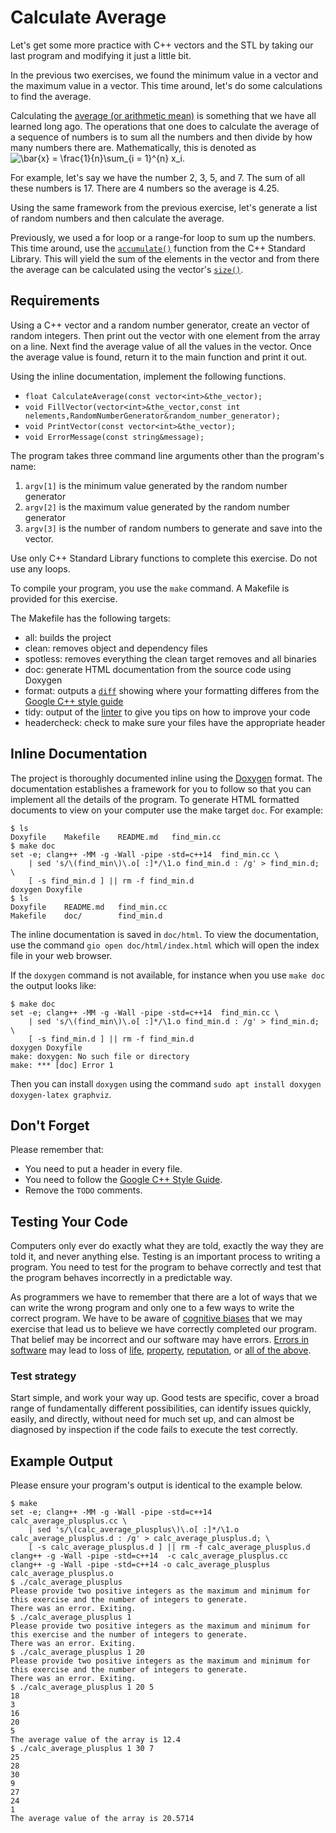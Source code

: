 # Calculate Average

Let's get some more practice with C++ vectors and the STL by taking our last program and modifying it just a little bit.

In the previous two exercises, we found the minimum value in a vector and the maximum value in a vector. This time around, let's do some calculations to find the average.

Calculating the [average (or arithmetic mean)](https://en.wikipedia.org/wiki/Mean) is something that we have all learned long ago. The operations that one does to calculate the average of a sequence of numbers is to sum all the numbers and then divide by how many numbers there are. Mathematically, this is denoted as ![\bar{x} = \frac{1}{n}\sum_{i = 1}^{n} x_i](https://render.githubusercontent.com/render/math?math=%5Cbar%7Bx%7D%20%3D%20%5Cfrac%7B1%7D%7Bn%7D%5Csum_%7Bi%20%3D%201%7D%5E%7Bn%7D%20x_i).

For example, let's say we have the number 2, 3, 5, and 7. The sum of all these numbers is 17. There are 4 numbers so the average is 4.25.

Using the same framework from the previous exercise, let's generate a list of random numbers and then calculate the average.

Previously, we used a for loop or a range-for loop to sum up the numbers. This time around, use the [`accumulate()`](https://en.cppreference.com/w/cpp/algorithm/accumulate) function from the C++ Standard Library. This will yield the sum of the elements in the vector and from there the average can be calculated using the vector's [`size()`](https://en.cppreference.com/w/cpp/container/vector/size).

## Requirements

Using a C++ vector and a random number generator, create an vector of random integers. Then print out the vector with one element from the array on a line. Next find the average value of all the values in the vector. Once the average value is found, return it to the main function and print it out.

Using the inline documentation, implement the following functions.

* `float CalculateAverage(const vector<int>&the_vector);`
* `void FillVector(vector<int>&the_vector,const int nelements,RandomNumberGenerator&random_number_generator);`
* `void PrintVector(const vector<int>&the_vector);`
* `void ErrorMessage(const string&message);`

The program takes three command line arguments other than the program's name:

1. `argv[1]` is the minimum value generated by the random number generator
1. `argv[2]` is the maximum value generated by the random number generator
1. `argv[3]` is the number of random numbers to generate and save into the vector.

Use only C++ Standard Library functions to complete this exercise. Do not use any loops.

To compile your program, you use the `make` command. A Makefile is provided for this exercise.

The Makefile has the following targets:
  
* all: builds the project
* clean: removes object and dependency files
* spotless: removes everything the clean target removes and all binaries
* doc: generate HTML documentation from the source code using Doxygen
* format: outputs a [`diff`](https://en.wikipedia.org/wiki/Diff) showing where your formatting differes from the [Google C++ style guide](https://google.github.io/styleguide/cppguide.html)
* tidy: output of the [linter](https://en.wikipedia.org/wiki/Lint_(software)) to give you tips on how to improve your code
* headercheck: check to make sure your files have the appropriate header

## Inline Documentation
The project is thoroughly documented inline using the [Doxygen](https://en.wikipedia.org/wiki/Doxygen) format. The documentation establishes a framework for you to follow so that you can implement all the details of the program. To generate HTML formatted documents to view on your computer use the make target `doc`. For example:

```
$ ls
Doxyfile	Makefile	README.md	find_min.cc
$ make doc
set -e; clang++ -MM -g -Wall -pipe -std=c++14  find_min.cc \
	| sed 's/\(find_min\)\.o[ :]*/\1.o find_min.d : /g' > find_min.d; \
	[ -s find_min.d ] || rm -f find_min.d
doxygen Doxyfile
$ ls
Doxyfile	README.md	find_min.cc
Makefile	doc/		find_min.d
```

The inline documentation is saved in `doc/html`. To view the documentation, use the command `gio open doc/html/index.html` which will open the index file in your web browser.

If the `doxygen` command is not available, for instance when you use `make doc` the output looks like:

```
$ make doc
set -e; clang++ -MM -g -Wall -pipe -std=c++14  find_min.cc \
	| sed 's/\(find_min\)\.o[ :]*/\1.o find_min.d : /g' > find_min.d; \
	[ -s find_min.d ] || rm -f find_min.d
doxygen Doxyfile
make: doxygen: No such file or directory
make: *** [doc] Error 1
```

Then you can install `doxygen` using the command `sudo apt install doxygen doxygen-latex graphviz`.

## Don't Forget

Please remember that:

- You need to put a header in every file.
- You need to follow the [Google C++ Style Guide](https://google.github.io/styleguide/cppguide.html).
- Remove the `TODO` comments.

## Testing Your Code

Computers only ever do exactly what they are told, exactly the way they are told it, and never anything else. Testing is an important process to writing a program. You need to test for the program to behave correctly and test that the program behaves incorrectly in a predictable way.

As programmers we have to remember that there are a lot of ways that we can write the wrong program and only one to a few ways to write the correct program. We have to be aware of [cognitive biases](https://en.wikipedia.org/wiki/List_of_cognitive_biases) that we may exercise that lead us to believe we have correctly completed our program. That belief may be incorrect and our software may have errors. [Errors in software](https://www.wired.com/2005/11/historys-worst-software-bugs/) may lead to loss of [life](https://www.nytimes.com/2019/03/14/business/boeing-737-software-update.html), [property](https://en.wikipedia.org/wiki/Mariner_1), [reputation](https://en.wikipedia.org/wiki/Pentium_FDIV_bug), or [all of the above](https://en.wikipedia.org/wiki/2009%E2%80%9311_Toyota_vehicle_recalls).

### Test strategy

Start simple, and work your way up. Good tests are specific, cover a broad range of fundamentally different possibilities, can identify issues quickly, easily, and directly, without need for much set up, and can almost be diagnosed by inspection if the code fails to execute the test correctly.

## Example Output

Please ensure your program's output is identical to the example below.

```
$ make
set -e; clang++ -MM -g -Wall -pipe -std=c++14  calc_average_plusplus.cc \
	| sed 's/\(calc_average_plusplus\)\.o[ :]*/\1.o calc_average_plusplus.d : /g' > calc_average_plusplus.d; \
	[ -s calc_average_plusplus.d ] || rm -f calc_average_plusplus.d
clang++ -g -Wall -pipe -std=c++14  -c calc_average_plusplus.cc
clang++ -g -Wall -pipe -std=c++14 -o calc_average_plusplus calc_average_plusplus.o 
$ ./calc_average_plusplus 
Please provide two positive integers as the maximum and minimum for this exercise and the number of integers to generate.
There was an error. Exiting.
$ ./calc_average_plusplus 1
Please provide two positive integers as the maximum and minimum for this exercise and the number of integers to generate.
There was an error. Exiting.
$ ./calc_average_plusplus 1 20
Please provide two positive integers as the maximum and minimum for this exercise and the number of integers to generate.
There was an error. Exiting.
$ ./calc_average_plusplus 1 20 5
18
3
16
20
5
The average value of the array is 12.4
$ ./calc_average_plusplus 1 30 7
25
28
30
9
27
24
1
The average value of the array is 20.5714
```

